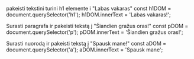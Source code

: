 pakeisti tekstini turini h1 elemente i "Labas vakaras"
const h1DOM = document.querySelector('h1');
h1DOM.innerText = 'Labas vakaras!';

Surasti paragrafa ir pakeisti tekstą į "Šiandien gražus oras!"
const pDOM = document.querySelector('p');
pDOM.innerText = 'Šiandien gražus oras!';

Surasti nuorodą ir pakeisti tekstą į "Spausk mane!"
const aDOM = document.querySelector('a');
aDOM.innerText = 'Spausk mane';
